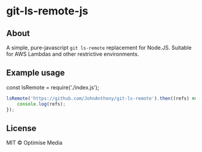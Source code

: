 # git-ls-remote-js

## About 
A simple, pure-javascript `git ls-remote` replacement for Node.JS. Suitable for
AWS Lambdas and other restrictive environments.

## Example usage
const lsRemote = require('./index.js');

```js
lsRemote('https://github.com/JohnAnthony/git-ls-remote').then((refs) => {
	console.log(refs);
});
```

## License
MIT &copy; Optimise Media
